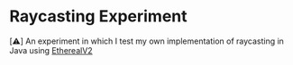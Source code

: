 # Raycasting Experiment

[⚠️] An experiment in which I test my own implementation of raycasting in Java using [EtherealV2](https://github.com/TakeHere/Ethereal_V2)
